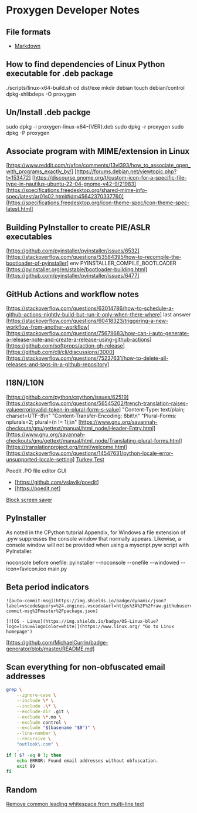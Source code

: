 # Proxygen Developer Notes

## File formats

- [Markdown](https://www.markdownguide.org/basic-syntax/)

## How to find dependencies of Linux Python executable for .deb package

./scripts/linux-x64-build.sh
cd dist/exe
mkdir debian
touch debian/control
dpkg-shlibdeps -O proxygen

## Un/Install .deb packge

sudo dpkg -i proxygen-linux-x64-{VER}.deb
sudo dpkg -r proxygen
sudo dpkg -P proxygen

## Associate program with MIME/extension in Linux

[https://www.reddit.com/r/xfce/comments/13vl393/how_to_associate_open_with_programs_exactly_by/]
[https://forums.debian.net/viewtopic.php?t=153472]
[https://discourse.gnome.org/t/custom-icon-for-a-specific-file-type-in-nautilus-ubuntu-22-04-gnome-v42-9/21983]
[https://specifications.freedesktop.org/shared-mime-info-spec/latest/ar01s02.html#idm45642370337760]
[https://specifications.freedesktop.org/icon-theme-spec/icon-theme-spec-latest.html]

## Building PyInstaller to create PIE/ASLR executables

[https://github.com/pyinstaller/pyinstaller/issues/6532]
[https://stackoverflow.com/questions/53584395/how-to-recompile-the-bootloader-of-pyinstaller]
env PYINSTALLER_COMPILE_BOOTLOADER
[https://pyinstaller.org/en/stable/bootloader-building.html]
[https://github.com/pyinstaller/pyinstaller/issues/6477]

## GitHub Actions and workflow notes

[https://stackoverflow.com/questions/63014786/how-to-schedule-a-github-actions-nightly-build-but-run-it-only-when-there-where] last answer
[https://stackoverflow.com/questions/60418323/triggering-a-new-workflow-from-another-workflow]
[https://stackoverflow.com/questions/75679683/how-can-i-auto-generate-a-release-note-and-create-a-release-using-github-actions]
[https://github.com/softprops/action-gh-release]
[https://github.com/cli/cli/discussions/3000]
[https://stackoverflow.com/questions/75237631/how-to-delete-all-releases-and-tags-in-a-github-repository]

## I18N/L10N

[https://github.com/python/cpython/issues/62519]
[https://stackoverflow.com/questions/56545202/french-translation-raises-valueerrorinvalid-token-in-plural-form-s-value]
"Content-Type: text/plain; charset=UTF-8\n"
"Content-Transfer-Encoding: 8bit\n"
"Plural-Forms: nplurals=2; plural=(n != 1);\n"
[https://www.gnu.org/savannah-checkouts/gnu/gettext/manual/html_node/Header-Entry.html]
[https://www.gnu.org/savannah-checkouts/gnu/gettext/manual/html_node/Translating-plural-forms.html]
[https://translationproject.org/html/welcome.html]
[https://stackoverflow.com/questions/14547631/python-locale-error-unsupported-locale-setting]
[Turkey Test](https://stackoverflow.com/questions/40348174/should-i-use-python-casefold)

Poedit .PO file editor GUI

- [https://github.com/vslavik/poedit]
- [https://poedit.net]

[Block screen saver](https://stackoverflow.com/questions/63076389/python-prevent-the-screen-saver)

## PyInstaller

As noted in the CPython tutorial Appendix, for Windows a file extension of .pyw suppresses the console window that normally appears. Likewise, a console window will not be provided when using a myscript.pyw script with PyInstaller.

noconsole before onefile:
pyinstaller --noconsole --onefile --windowed --icon=favicon.ico main.py

## Beta period indicators

```text
![auto-commit-msg](https://img.shields.io/badge/dynamic/json?label=vscode&query=%24.engines.vscode&url=https%3A%2F%2Fraw.githubusercontent.com%2FMichaelCurrin%2Fauto-commit-msg%2Fmaster%2Fpackage.json)

[![OS - Linux](https://img.shields.io/badge/OS-Linux-blue?logo=linux&logoColor=white)](https://www.linux.org/ "Go to Linux homepage")
```

[https://github.com/MichaelCurrin/badge-generator/blob/master/README.md]

## Scan everything for non-obfuscated email addresses

```bash
grep \
    --ignore-case \
    --include \* \
    --include .\* \
    --exclude-dir .git \
    --exclude \*.mo \
    --exclude control \
    --exclude "$(basename "$0")" \
    --line-number \
    --recursive \
    "outlook\.com" \
    .
if [ $? -eq 0 ]; then
    echo ERROR: Found email addresses without obfuscation.
    exit 99
fi
```

## Random

[Remove common leading whitespace from multi-line text](https://docs.python.org/3/library/textwrap.html#textwrap.dedent)
